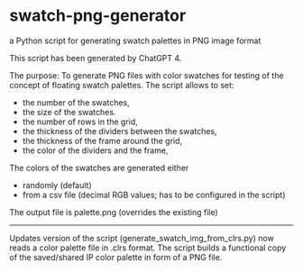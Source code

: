 # swatch-png-generator
a Python script for generating swatch palettes in PNG image format


This script has been generated by ChatGPT 4.

The purpose:
To generate PNG files with color swatches for testing of the concept of floating swatch palettes.
The script allows to set: 
- the number of the swatches,
- the size of the swatches.
- the number of rows in the grid,
- the thickness of the dividers between the swatches,
- the thickness of the frame around the grid,
- the color of the dividers and the frame,


The colors of the swatches are generated either
- randomly (default)
- from a csv file (decimal RGB values; has to be configured in the script)


The output file is palette.png (overrides the existing file)
***************


Updates version of the script (generate_swatch_img_from_clrs.py) now reads a color palette file in .clrs format.
The script builds a functional copy of the saved/shared IP color palette in form of a PNG file.
